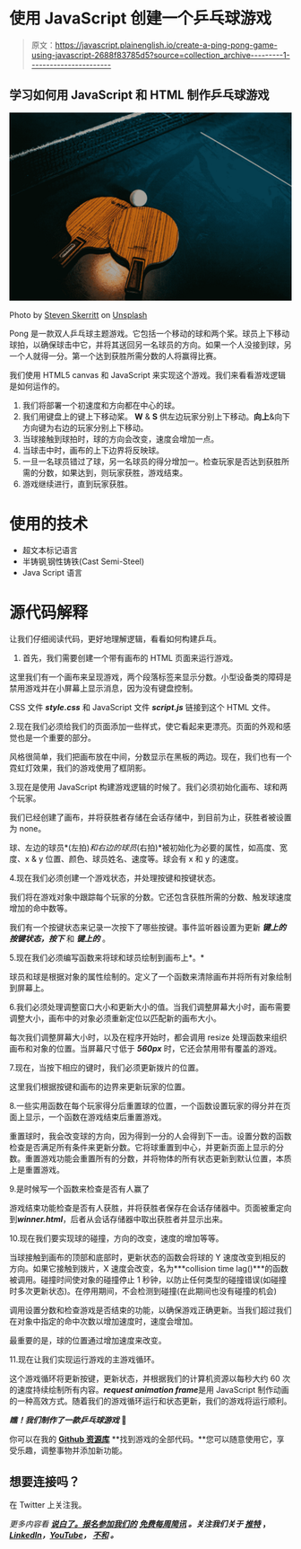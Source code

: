 # 使用 JavaScript 创建一个乒乓球游戏

> 原文：<https://javascript.plainenglish.io/create-a-ping-pong-game-using-javascript-2688f83785d5?source=collection_archive---------1----------------------->

## 学习如何用 JavaScript 和 HTML 制作乒乓球游戏

![](img/56b24cec44a1e80b236841ee8a8de119.png)

Photo by [Steven Skerritt](https://unsplash.com/@keepsakes_and_daydreams?utm_source=medium&utm_medium=referral) on [Unsplash](https://unsplash.com?utm_source=medium&utm_medium=referral)

Pong 是一款双人乒乓球主题游戏。它包括一个移动的球和两个桨。球员上下移动球拍，以确保球击中它，并将其送回另一名球员的方向。如果一个人没接到球，另一个人就得一分。第一个达到获胜所需分数的人将赢得比赛。

我们使用 HTML5 canvas 和 JavaScript 来实现这个游戏。我们来看看游戏逻辑是如何运作的。

1.  我们将部署一个初速度和方向都在中心的球。
2.  我们用键盘上的键上下移动桨。 **W** & **S** 供左边玩家分别上下移动。**向上**&向下方向键为右边的玩家分别上下移动。
3.  当球接触到球拍时，球的方向会改变，速度会增加一点。
4.  当球击中时，画布的上下边界将反映球。
5.  一旦一名球员错过了球，另一名球员的得分增加一。检查玩家是否达到获胜所需的分数，如果达到，则玩家获胜，游戏结束。
6.  游戏继续进行，直到玩家获胜。

# 使用的技术

*   超文本标记语言
*   半铸钢ˌ钢性铸铁(Cast Semi-Steel)
*   Java Script 语言

# 源代码解释

让我们仔细阅读代码，更好地理解逻辑，看看如何构建乒乓。

1.  首先，我们需要创建一个带有画布的 HTML 页面来运行游戏。

这里我们有一个画布来呈现游戏，两个段落标签来显示分数。小型设备类的障碍是禁用游戏并在小屏幕上显示消息，因为没有键盘控制。

CSS 文件 ***style.css*** 和 JavaScript 文件 ***script.js*** 链接到这个 HTML 文件。

2.现在我们必须给我们的页面添加一些样式，使它看起来更漂亮。页面的外观和感觉也是一个重要的部分。

风格很简单，我们把画布放在中间，分数显示在黑板的两边。现在，我们也有一个霓虹灯效果，我们的游戏使用了框阴影。

3.现在是使用 JavaScript 构建游戏逻辑的时候了。我们必须初始化画布、球和两个玩家。

我们已经创建了画布，并将获胜者存储在会话存储中，到目前为止，获胜者被设置为 none。

球、左边的球员*(左拍)*和右边的球员*(右拍)*被初始化为必要的属性，如高度、宽度、x & y 位置、颜色、球员姓名、速度等。球会有 x 和 y 的速度。

4.现在我们必须创建一个游戏状态，并处理按键和按键状态。

我们将在游戏对象中跟踪每个玩家的分数。它还包含获胜所需的分数、触发球速度增加的命中数等。

我们有一个按键状态来记录一次按下了哪些按键。事件监听器设置为更新 ***键上的按键状态，按下*** 和 ***键上的*** 。

5.现在我们必须编写函数来将球和球员绘制到画布上*。*

球员和球是根据对象的属性绘制的。定义了一个函数来清除画布并将所有对象绘制到屏幕上。

6.我们必须处理调整窗口大小和更新大小的值。当我们调整屏幕大小时，画布需要调整大小，画布中的对象必须重新定位以匹配新的画布大小。

每次我们调整屏幕大小时，以及在程序开始时，都会调用 resize 处理函数来组织画布和对象的位置。当屏幕尺寸低于 ***560px*** 时，它还会禁用带有覆盖的游戏。

7.现在，当按下相应的键时，我们必须更新拨片的位置。

这里我们根据按键和画布的边界来更新玩家的位置。

8.一些实用函数在每个玩家得分后重置球的位置，一个函数设置玩家的得分并在页面上显示，一个函数在游戏结束后重置游戏。

重置球时，我会改变球的方向，因为得到一分的人会得到下一击。设置分数的函数检查是否满足所有条件来更新分数。它将球重置到中心，并更新页面上显示的分数。重置游戏功能会重置所有的分数，并将物体的所有状态更新到默认位置，本质上是重置游戏。

9.是时候写一个函数来检查是否有人赢了

游戏结束功能检查是否有人获胜，并将获胜者保存在会话存储器中。页面被重定向到***winner.html***，后者从会话存储器中取出获胜者并显示出来。

10.现在我们要实现球的碰撞，方向的改变，速度的增加等等。

当球接触到画布的顶部和底部时，更新状态的函数会将球的 Y 速度改变到相反的方向。如果它接触到拨片，X 速度会改变，名为***collision time lag()***的函数被调用。碰撞时间使对象的碰撞停止 1 秒钟，以防止任何类型的碰撞错误(如碰撞时多次更新状态)。在停用期间，不会检测到碰撞(在此期间也没有碰撞的机会)

调用设置分数和检查游戏是否结束的功能，以确保游戏正确更新。当我们超过我们在对象中指定的命中次数以增加速度时，速度会增加。

最重要的是，球的位置通过增加速度来改变。

11.现在让我们实现运行游戏的主游戏循环。

这个游戏循环将更新按键，更新状态，并根据我们的计算机资源以每秒大约 60 次的速度持续绘制所有内容。***request animation frame***是用 JavaScript 制作动画的一种高效方式。随着我们的游戏循环运行和状态更新，我们的游戏将运行顺利。

***瞧！我们制作了一款乒乓球游戏*** 🥳

你可以在我的 [**Github 资源库**](https://github.com/ajmalmohad/ping-pong) **找到游戏的全部代码。**您可以随意使用它，享受乐趣，调整事物并添加新功能。

## 想要连接吗？

在 Twitter 上关注我。

*更多内容看* [***说白了。报名参加我们的***](https://plainenglish.io/) **[***免费每周简讯***](http://newsletter.plainenglish.io/) *。关注我们关于* [***推特***](https://twitter.com/inPlainEngHQ) ，[***LinkedIn***](https://www.linkedin.com/company/inplainenglish/)*，*[***YouTube***](https://www.youtube.com/channel/UCtipWUghju290NWcn8jhyAw)*，* [***不和***](https://discord.gg/GtDtUAvyhW) *。***